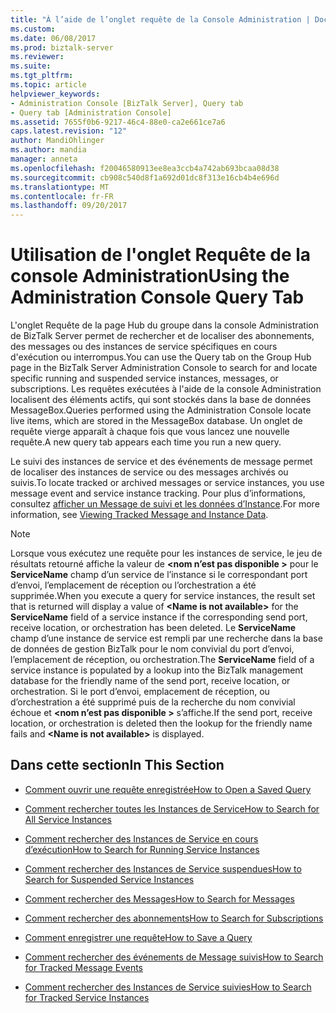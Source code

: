 ```yaml
---
title: "À l’aide de l’onglet requête de la Console Administration | Documents Microsoft"
ms.custom: 
ms.date: 06/08/2017
ms.prod: biztalk-server
ms.reviewer: 
ms.suite: 
ms.tgt_pltfrm: 
ms.topic: article
helpviewer_keywords:
- Administration Console [BizTalk Server], Query tab
- Query tab [Administration Console]
ms.assetid: 7655f0b6-9217-46c4-88e0-ca2e661ce7a6
caps.latest.revision: "12"
author: MandiOhlinger
ms.author: mandia
manager: anneta
ms.openlocfilehash: f20046580913ee8ea3ccb4a742ab693bcaa08d38
ms.sourcegitcommit: cb908c540d8f1a692d01dc8f313e16cb4b4e696d
ms.translationtype: MT
ms.contentlocale: fr-FR
ms.lasthandoff: 09/20/2017
---
```

# <a name="using-the-administration-console-query-tab"></a><span data-ttu-id="42dca-102">Utilisation de l'onglet Requête de la console Administration</span><span class="sxs-lookup"><span data-stu-id="42dca-102">Using the Administration Console Query Tab</span></span>
<span data-ttu-id="42dca-103">L'onglet Requête de la page Hub du groupe dans la console Administration de BizTalk Server permet de rechercher et de localiser des abonnements, des messages ou des instances de service spécifiques en cours d'exécution ou interrompus.</span><span class="sxs-lookup"><span data-stu-id="42dca-103">You can use the Query tab on the Group Hub page in the BizTalk Server Administration Console to search for and locate specific running and suspended service instances, messages, or subscriptions.</span></span> <span data-ttu-id="42dca-104">Les requêtes exécutées à l'aide de la console Administration localisent des éléments actifs, qui sont stockés dans la base de données MessageBox.</span><span class="sxs-lookup"><span data-stu-id="42dca-104">Queries performed using the Administration Console locate live items, which are stored in the MessageBox database.</span></span> <span data-ttu-id="42dca-105">Un onglet de requête vierge apparaît à chaque fois que vous lancez une nouvelle requête.</span><span class="sxs-lookup"><span data-stu-id="42dca-105">A new query tab appears each time you run a new query.</span></span>  
  
 <span data-ttu-id="42dca-106">Le suivi des instances de service et des événements de message permet de localiser des instances de service ou des messages archivés ou suivis.</span><span class="sxs-lookup"><span data-stu-id="42dca-106">To locate tracked or archived messages or service instances, you use message event and service instance tracking.</span></span> <span data-ttu-id="42dca-107">Pour plus d’informations, consultez [afficher un Message de suivi et les données d’Instance](../core/viewing-tracked-message-and-instance-data.md).</span><span class="sxs-lookup"><span data-stu-id="42dca-107">For more information, see [Viewing Tracked Message and Instance Data](../core/viewing-tracked-message-and-instance-data.md).</span></span>  
  
> [!NOTE]
>  <span data-ttu-id="42dca-108">Lorsque vous exécutez une requête pour les instances de service, le jeu de résultats retourné affiche la valeur de  **\<nom n’est pas disponible >** pour le **ServiceName** champ d’un service de l’instance si le correspondant port d’envoi, l’emplacement de réception ou l’orchestration a été supprimée.</span><span class="sxs-lookup"><span data-stu-id="42dca-108">When you execute a query for service instances, the result set that is returned will display a value of **\<Name is not available>** for the **ServiceName** field of a service instance if the corresponding send port, receive location, or orchestration has been deleted.</span></span>  <span data-ttu-id="42dca-109">Le **ServiceName** champ d’une instance de service est rempli par une recherche dans la base de données de gestion BizTalk pour le nom convivial du port d’envoi, l’emplacement de réception, ou orchestration.</span><span class="sxs-lookup"><span data-stu-id="42dca-109">The **ServiceName** field of a service instance is populated by a lookup into the BizTalk management database for the friendly name of the send port, receive location, or orchestration.</span></span>  <span data-ttu-id="42dca-110">Si le port d’envoi, emplacement de réception, ou d’orchestration a été supprimé puis de la recherche du nom convivial échoue et  **\<nom n’est pas disponible >** s’affiche.</span><span class="sxs-lookup"><span data-stu-id="42dca-110">If the send port, receive location, or orchestration is deleted then the lookup for the friendly name fails and **\<Name is not available>** is displayed.</span></span>  
  
## <a name="in-this-section"></a><span data-ttu-id="42dca-111">Dans cette section</span><span class="sxs-lookup"><span data-stu-id="42dca-111">In This Section</span></span>  
  
-   [<span data-ttu-id="42dca-112">Comment ouvrir une requête enregistrée</span><span class="sxs-lookup"><span data-stu-id="42dca-112">How to Open a Saved Query</span></span>](../core/how-to-open-a-saved-query.md)  
  
-   [<span data-ttu-id="42dca-113">Comment rechercher toutes les Instances de Service</span><span class="sxs-lookup"><span data-stu-id="42dca-113">How to Search for All Service Instances</span></span>](../core/how-to-search-for-all-service-instances.md)  
  
-   [<span data-ttu-id="42dca-114">Comment rechercher des Instances de Service en cours d’exécution</span><span class="sxs-lookup"><span data-stu-id="42dca-114">How to Search for Running Service Instances</span></span>](../core/how-to-search-for-running-service-instances.md)  
  
-   [<span data-ttu-id="42dca-115">Comment rechercher des Instances de Service suspendues</span><span class="sxs-lookup"><span data-stu-id="42dca-115">How to Search for Suspended Service Instances</span></span>](../core/how-to-search-for-suspended-service-instances.md)  
  
-   [<span data-ttu-id="42dca-116">Comment rechercher des Messages</span><span class="sxs-lookup"><span data-stu-id="42dca-116">How to Search for Messages</span></span>](../core/how-to-search-for-messages.md)  
  
-   [<span data-ttu-id="42dca-117">Comment rechercher des abonnements</span><span class="sxs-lookup"><span data-stu-id="42dca-117">How to Search for Subscriptions</span></span>](../core/how-to-search-for-subscriptions.md)  
  
-   [<span data-ttu-id="42dca-118">Comment enregistrer une requête</span><span class="sxs-lookup"><span data-stu-id="42dca-118">How to Save a Query</span></span>](../core/how-to-save-a-query.md)  
  
-   [<span data-ttu-id="42dca-119">Comment rechercher des événements de Message suivis</span><span class="sxs-lookup"><span data-stu-id="42dca-119">How to Search for Tracked Message Events</span></span>](../core/how-to-search-for-tracked-message-events.md)  
  
-   [<span data-ttu-id="42dca-120">Comment rechercher des Instances de Service suivies</span><span class="sxs-lookup"><span data-stu-id="42dca-120">How to Search for Tracked Service Instances</span></span>](../core/how-to-search-for-tracked-service-instances.md)